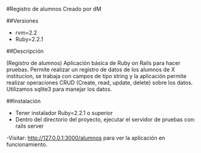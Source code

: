 #Registro de alumnos
Creado por dM

##Versiones

- rvm=2.2
- Ruby=2.2.1

##Descripción

(Registro de alumnos)
Aplicación básica de Ruby on Rails para hacer
pruebas. Permite realizar un registro de datos
de los alumnos de X institucion, se trabaja con
campos de tipo string y la aplicación permite
realizar operaciones CRUD (Create, read, update, delete)
sobre los datos. Utilizamos sqlite3 para manejar
los datos.

##Instalación

- Tener instalador Ruby=2.2.1 o superior
- Dentro del directorio del proyecto, ejecutar
el servidor de pruebas con: rails server

-Visitar: http://127.0.0.1:3000/alumnos para ver la
aplicación en funcionamiento.
